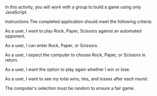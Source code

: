 In this activity, you will work with a group to build a game using only JavaScript.

Instructions
The completed application should meet the following criteria:

As a user, I want to play Rock, Paper, Scissors against an automated opponent.

As a user, I can enter Rock, Paper, or Scissors.

As a user, I expect the computer to choose Rock, Paper, or Scissors in return.

As a user, I want the option to play again whether I win or lose.

As a user, I want to see my total wins, ties, and losses after each round.

The computer's selection must be random to ensure a fair game.

